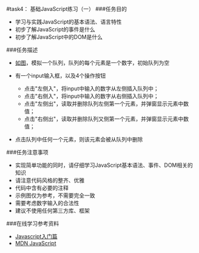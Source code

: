 #task4： 基础JavaScript练习（一）
###任务目的

+ 学习与实践JavaScript的基本语法、语言特性
+ 初步了解JavaScript的事件是什么
+ 初步了解JavaScript中的DOM是什么


###任务描述
  
* [如图](../../images/task_2_18_1.jpg)，模拟一个队列，队列的每个元素是一个数字，初始队列为空

* 有一个input输入框，以及4个操作按钮

   + 点击"左侧入"，将input中输入的数字从左侧插入队列中；
   + 点击"右侧入"，将input中输入的数字从右侧插入队列中；
   + 点击"左侧出"，读取并删除队列左侧第一个元素，并弹窗显示元素中数值；
   + 点击"右侧出"，读取并删除队列又侧第一个元素，并弹窗显示元素中数值；

* 点击队列中任何一个元素，则该元素会被从队列中删除

###任务注意事项

* 实现简单功能的同时，请仔细学习JavaScript基本语法、事件、DOM相关的知识
* 请注意代码风格的整齐、优雅
* 代码中含有必要的注释
* 示例图仅为参考，不需要完全一致
* 需要考虑数字输入的合法性
* 建议不使用任何第三方库、框架


###在线学习参考资料

* [Javascript入门篇](http://www.imooc.com/view/36)
* [MDN JavaScript](https://developer.mozilla.org/zh-CN/docs/Web/JavaScript)

